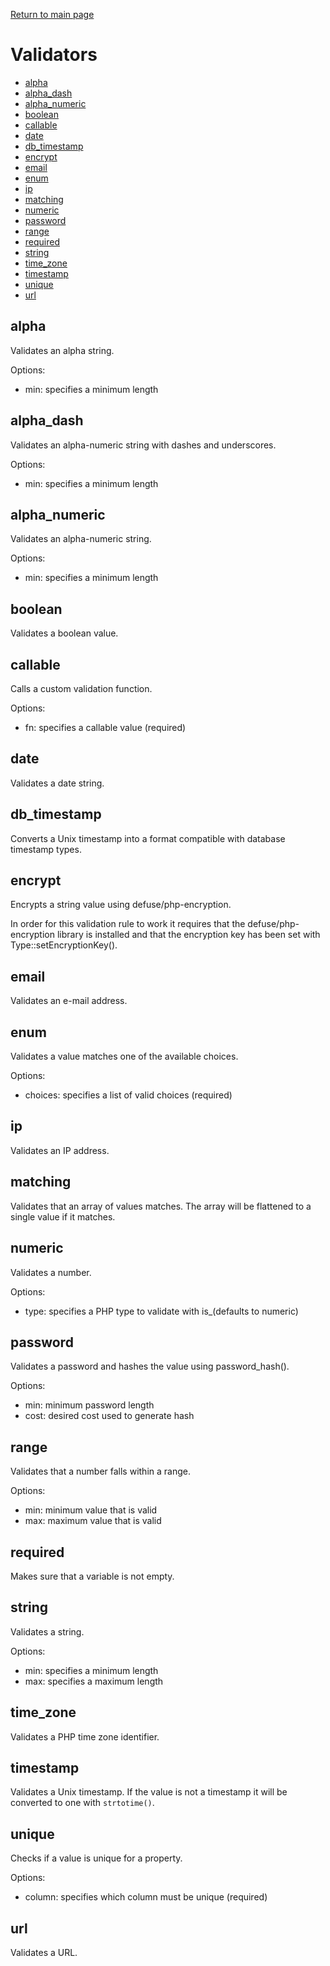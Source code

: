 [Return to main page](/pulsar)

Validators
=====

- [alpha](#alpha)
- [alpha_dash](#alpha_dash)
- [alpha_numeric](#alpha_numeric)
- [boolean](#boolean)
- [callable](#callable)
- [date](#date)
- [db_timestamp](#db_timestamp)
- [encrypt](#encrypt)
- [email](#email)
- [enum](#enum)
- [ip](#ip)
- [matching](#matching)
- [numeric](#numeric)
- [password](#password)
- [range](#range)
- [required](#required)
- [string](#string)
- [time_zone](#time_zone)
- [timestamp](#timestamp)
- [unique](#unique)
- [url](#url)

## alpha

Validates an alpha string.

Options:
- min: specifies a minimum length

## alpha_dash

Validates an alpha-numeric string with dashes and underscores.

Options:
- min: specifies a minimum length

## alpha_numeric

Validates an alpha-numeric string.

Options:
- min: specifies a minimum length

## boolean

Validates a boolean value.

## callable

Calls a custom validation function.

Options:
- fn: specifies a callable value (required)

## date

Validates a date string.

## db_timestamp

Converts a Unix timestamp into a format compatible with database
timestamp types.

## encrypt

Encrypts a string value using defuse/php-encryption.

In order for this validation rule to work it requires
that the defuse/php-encryption library is installed and
that the encryption key has been set with Type::setEncryptionKey().

## email

Validates an e-mail address.

## enum

Validates a value matches one of the available choices.

Options:
- choices: specifies a list of valid choices (required)

## ip

Validates an IP address.

## matching

Validates that an array of values matches. The array will
be flattened to a single value if it matches.

## numeric


Validates a number.

Options:
- type: specifies a PHP type to validate with is_(defaults to numeric)

## password


Validates a password and hashes the value using
password_hash().

Options:
- min: minimum password length
- cost: desired cost used to generate hash

## range

Validates that a number falls within a range.

Options:
- min: minimum value that is valid
- max: maximum value that is valid

## required

Makes sure that a variable is not empty.

## string

Validates a string.

Options:
- min: specifies a minimum length
- max:  specifies a maximum length

## time_zone

Validates a PHP time zone identifier.

## timestamp

Validates a Unix timestamp. If the value is not a timestamp it will be
converted to one with `strtotime()`.

## unique

Checks if a value is unique for a property.

Options:
- column: specifies which column must be unique (required)

## url

Validates a URL.
